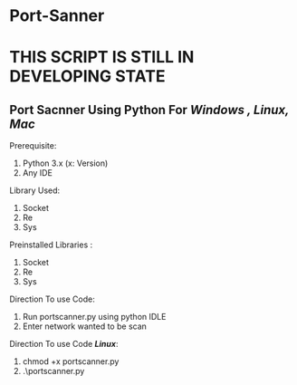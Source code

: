 # Port-Sanner
# THIS SCRIPT IS STILL IN DEVELOPING STATE

## Port Sacnner Using Python For _****Windows , Linux, Mac****_

Prerequisite:
<ol>
<li>Python 3.x (x: Version)</li>
<li>Any IDE</li>
</ol>
 
 Library Used:
 <ol>
 <li> Socket</li> <li> Re</li> <li> Sys</li>
  </ol>

Preinstalled Libraries : 
<ol><li> Socket</li> <li> Re</li> <li> Sys</li></ol>

 
 Direction To use Code:
 <ol>
 <li>Run portscanner.py using python IDLE </li>
 <li>Enter network wanted to be scan </li>
</ol> 

 
 Direction To use Code ***Linux***:
 <ol>
 <li>chmod +x portscanner.py</li>
 <li>.\portscanner.py</li>
</ol> 
